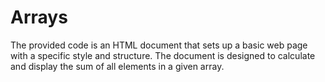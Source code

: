 # Arrays
The provided code is an HTML document that sets up a basic web page with a specific style and structure. The document is designed to calculate and display the sum of all elements in a given array.
